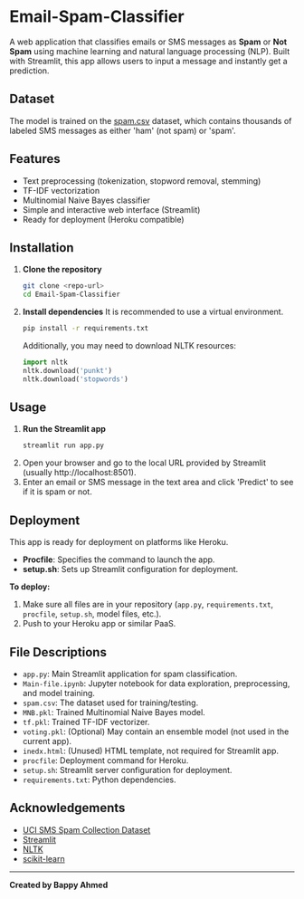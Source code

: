# Email-Spam-Classifier

A web application that classifies emails or SMS messages as **Spam** or **Not Spam** using machine learning and natural language processing (NLP). Built with Streamlit, this app allows users to input a message and instantly get a prediction.

## Dataset

The model is trained on the [spam.csv](./spam.csv) dataset, which contains thousands of labeled SMS messages as either 'ham' (not spam) or 'spam'.

## Features
- Text preprocessing (tokenization, stopword removal, stemming)
- TF-IDF vectorization
- Multinomial Naive Bayes classifier
- Simple and interactive web interface (Streamlit)
- Ready for deployment (Heroku compatible)

## Installation

1. **Clone the repository**
   ```bash
   git clone <repo-url>
   cd Email-Spam-Classifier
   ```

2. **Install dependencies**
   It is recommended to use a virtual environment.
   ```bash
   pip install -r requirements.txt
   ```
   
   Additionally, you may need to download NLTK resources:
   ```python
   import nltk
   nltk.download('punkt')
   nltk.download('stopwords')
   ```

## Usage

1. **Run the Streamlit app**
   ```bash
   streamlit run app.py
   ```
2. Open your browser and go to the local URL provided by Streamlit (usually http://localhost:8501).
3. Enter an email or SMS message in the text area and click 'Predict' to see if it is spam or not.

## Deployment

This app is ready for deployment on platforms like Heroku.

- **Procfile**: Specifies the command to launch the app.
- **setup.sh**: Sets up Streamlit configuration for deployment.

**To deploy:**
1. Make sure all files are in your repository (`app.py`, `requirements.txt`, `procfile`, `setup.sh`, model files, etc.).
2. Push to your Heroku app or similar PaaS.

## File Descriptions
- `app.py`: Main Streamlit application for spam classification.
- `Main-file.ipynb`: Jupyter notebook for data exploration, preprocessing, and model training.
- `spam.csv`: The dataset used for training/testing.
- `MNB.pkl`: Trained Multinomial Naive Bayes model.
- `tf.pkl`: Trained TF-IDF vectorizer.
- `voting.pkl`: (Optional) May contain an ensemble model (not used in the current app).
- `inedx.html`: (Unused) HTML template, not required for Streamlit app.
- `procfile`: Deployment command for Heroku.
- `setup.sh`: Streamlit server configuration for deployment.
- `requirements.txt`: Python dependencies.

## Acknowledgements
- [UCI SMS Spam Collection Dataset](https://archive.ics.uci.edu/ml/datasets/sms+spam+collection)
- [Streamlit](https://streamlit.io/)
- [NLTK](https://www.nltk.org/)
- [scikit-learn](https://scikit-learn.org/)

---

**Created by Bappy Ahmed**